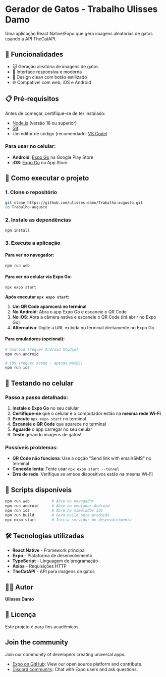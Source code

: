 # Gerador de Gatos - Trabalho Ulisses Damo

Uma aplicação React Native/Expo que gera imagens aleatórias de gatos usando a API TheCatAPI.

## 🎯 Funcionalidades

- 🐱 Geração aleatória de imagens de gatos
- 📱 Interface responsiva e moderna
- 🎨 Design clean com botão estilizado
- 🌐 Compatível com web, iOS e Android

## 📋 Pré-requisitos

Antes de começar, certifique-se de ter instalado:

- [Node.js](https://nodejs.org/) (versão 18 ou superior)
- [Git](https://git-scm.com/)
- Um editor de código (recomendado: [VS Code](https://code.visualstudio.com/))

### Para usar no celular:
- **Android**: [Expo Go](https://play.google.com/store/apps/details?id=host.exp.exponent) na Google Play Store
- **iOS**: [Expo Go](https://apps.apple.com/app/expo-go/id982107779) na App Store

## 🚀 Como executar o projeto

### 1. Clone o repositório
```bash
git clone https://github.com/ulisses-damo/Trabalho-augusto.git
cd Trabalho-augusto
```

### 2. Instale as dependências
```bash
npm install
```

### 3. Execute a aplicação

#### Para ver no navegador:
```bash
npm run web
```

#### Para ver no celular via Expo Go:
```bash
npx expo start
```

**Após executar `npx expo start`:**

1. **Um QR Code aparecerá no terminal**
2. **No Android**: Abra o app Expo Go e escaneie o QR Code
3. **No iOS**: Abra a câmera nativa e escaneie o QR Code (irá abrir no Expo Go)
4. **Alternativa**: Digite a URL exibida no terminal diretamente no Expo Go

#### Para emuladores (opcional):
```bash
# Android (requer Android Studio)
npm run android

# iOS (requer Xcode - apenas macOS)
npm run ios
```

## 📱 Testando no celular

### Passo a passo detalhado:

1. **Instale o Expo Go** no seu celular
2. **Certifique-se** que o celular e o computador estão na **mesma rede Wi-Fi**
3. **Execute** `npx expo start` no terminal
4. **Escaneie o QR Code** que aparece no terminal
5. **Aguarde** o app carregar no seu celular
6. **Teste** gerando imagens de gatos!

### Possíveis problemas:
- **QR Code não funciona**: Use a opção "Send link with email/SMS" no terminal
- **Conexão lenta**: Tente usar `npx expo start --tunnel`
- **Erro de rede**: Verifique se ambos dispositivos estão na mesma Wi-Fi

## 🔧 Scripts disponíveis

```bash
npm run web          # Abre no navegador
npm run android      # Abre no emulador Android
npm run ios          # Abre no simulador iOS
npm run build        # Gera build para produção
npx expo start       # Inicia servidor de desenvolvimento
```

## 🛠️ Tecnologias utilizadas

- **React Native** - Framework principal
- **Expo** - Plataforma de desenvolvimento
- **TypeScript** - Linguagem de programação
- **Axios** - Requisições HTTP
- **TheCatAPI** - API para imagens de gatos

## 👨‍💻 Autor

**Ulisses Damo**

## 📄 Licença

Este projeto é para fins acadêmicos.

## Join the community

Join our community of developers creating universal apps.

- [Expo on GitHub](https://github.com/expo/expo): View our open source platform and contribute.
- [Discord community](https://chat.expo.dev): Chat with Expo users and ask questions.
